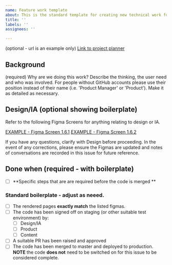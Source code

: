 ```yaml
---
name: Feature work template
about: This is the standard template for creating new technical work for features
title: ''
labels: ''
assignees: ''

---
```


(optional - url is an example only) [Link to project planner](https://dfedigital.atlassian.net/browse/TEVA-1010) 

## Background

(required) Why are we doing this work? Describe the thinking, the user need and who was involved.  For people without GitHub accounts please use their position instead of their name (i.e. 'Product Manager' or 'Product').  Make it as detailed as necessary.  

## Design/IA (optional showing boilerplate)

Refer to the following Figma Screens for anything relating to design or IA.

[EXAMPLE - Figma Screen 1.6.1](https://www.figma.com/file/jcScod22AfWwcMCKCmv0Br/Sprint-55?node-id=229%3A1866)
[EXAMPLE - Figma Screen 1.6.2](https://www.figma.com/file/jcScod22AfWwcMCKCmv0Br/Sprint-55?node-id=229%3A1978)

If you have any questions, clarify with Design before proceeding.  In the event of any corrections, please ensure the Figmas are updated and notes of conversations are recorded in this issue for future reference. 

## Done when (required - with boilerplate)
- [ ] **Specific steps that are are required before the code is merged **

### Standard boilerplate - adjust as neeed.
- [ ] The rendered pages **exactly match** the listed figmas.
- [ ] The code has been signed off on staging (or other suitable test environment) by: 
   - [ ] Design/IA
   - [ ] Product
   - [ ] Content
- [ ] A suitable PR has been raised and approved
- [ ] The code has been merged to master and deployed to production.  **NOTE** the code **does not** need to be switched on for this issue to be considered complete.
